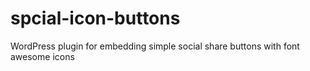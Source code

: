 # spcial-icon-buttons
WordPress plugin for embedding simple social share buttons with font awesome icons
